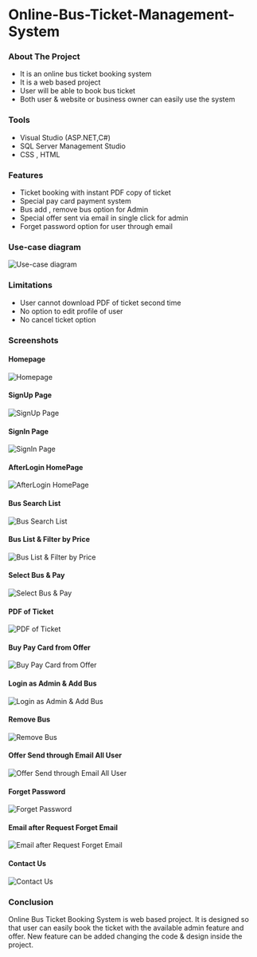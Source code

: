 # Online-Bus-Ticket-Management-System

### About The Project
* It is an online bus ticket booking system 
* It is a web based project
* User will be able to book bus ticket
* Both user & website or business owner can easily use the system

### Tools 
* Visual Studio (ASP.NET,C#)
* SQL Server Management Studio
* CSS , HTML

### Features
* Ticket booking with instant PDF copy of ticket
* Special pay card payment system
* Bus add , remove bus option for Admin
* Special offer sent via email in single click for admin
* Forget password option for user through email

### Use-case diagram
![Use-case diagram](images/usecase.JPG)


### Limitations
* User cannot download PDF of ticket second time
* No option to edit profile of user
* No cancel ticket option

### Screenshots

#### Homepage
![Homepage](images/home.JPG)


#### SignUp Page
![SignUp Page](images/signup.JPG)


#### SignIn Page
![SignIn Page](images/signin.JPG)


#### AfterLogin HomePage
![AfterLogin HomePage](images/afterLogin.JPG)


#### Bus Search List
![Bus Search List](images/selectbus.JPG)


#### Bus List & Filter by Price
![Bus List & Filter by Price](images/seachlist&filter.JPG)


#### Select Bus & Pay
![Select Bus & Pay](images/seatdetail.JPG)


#### PDF of Ticket
![PDF of Ticket](images/PDFticket.JPG)


#### Buy Pay Card from Offer
![Buy Pay Card from Offer](images/buyPaycard.JPG)


#### Login as Admin & Add Bus
![Login as Admin & Add Bus](images/loginasAdmin.JPG)


#### Remove Bus
![Remove Bus](images/removeBus.JPG)


#### Offer Send through Email All User
![Offer Send through Email All User](images/offerSend.JPG)


#### Forget Password
![Forget Password](images/forgetpass.JPG)


#### Email after Request Forget Email
![Email after Request Forget Email](images/forgetpassEMail.JPG)


#### Contact Us
![Contact Us](images/contactUs.JPG)


### Conclusion
Online Bus Ticket Booking System is web based project. It is designed so that user can easily book the ticket with the available admin feature and offer. New feature can be added changing the code & design inside the project.